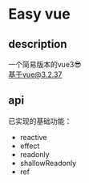 # Easy vue
## description
一个简易版本的vue3😎  
基于vue@3.2.37  
## api
已实现的基础功能：
* reactive
* effect
* readonly
* shallowReadonly
* ref
